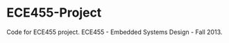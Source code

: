 ECE455-Project
==============

Code for ECE455 project.
ECE455 - Embedded Systems Design - Fall 2013.
